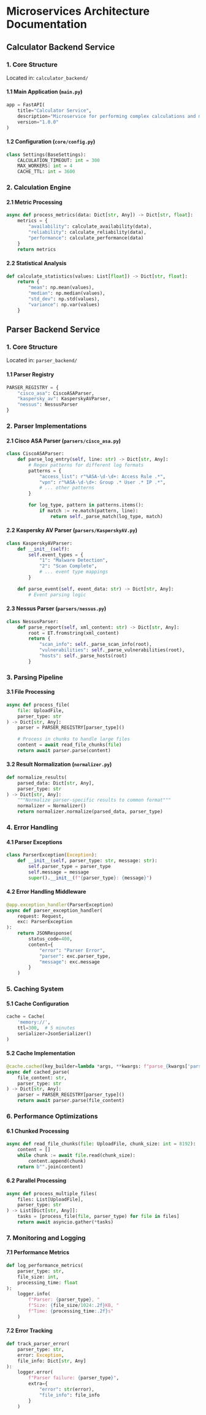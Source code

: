 # Microservices Architecture Documentation

## Calculator Backend Service

### 1. Core Structure
Located in: `calculator_backend/`

#### 1.1 Main Application (`main.py`)
```python
app = FastAPI(
    title="Calculator Service",
    description="Microservice for performing complex calculations and metrics processing",
    version="1.0.0"
)
```

#### 1.2 Configuration (`core/config.py`)
```python
class Settings(BaseSettings):
    CALCULATION_TIMEOUT: int = 300
    MAX_WORKERS: int = 4
    CACHE_TTL: int = 3600
```

### 2. Calculation Engine

#### 2.1 Metric Processing
```python
async def process_metrics(data: Dict[str, Any]) -> Dict[str, float]:
    metrics = {
        "availability": calculate_availability(data),
        "reliability": calculate_reliability(data),
        "performance": calculate_performance(data)
    }
    return metrics
```

#### 2.2 Statistical Analysis
```python
def calculate_statistics(values: List[float]) -> Dict[str, float]:
    return {
        "mean": np.mean(values),
        "median": np.median(values),
        "std_dev": np.std(values),
        "variance": np.var(values)
    }
```

## Parser Backend Service

### 1. Core Structure
Located in: `parser_backend/`

#### 1.1 Parser Registry
```python
PARSER_REGISTRY = {
    "cisco_asa": CiscoASAParser,
    "kaspersky_av": KasperskyAVParser,
    "nessus": NessusParser
}
```

### 2. Parser Implementations

#### 2.1 Cisco ASA Parser (`parsers/cisco_asa.py`)
```python
class CiscoASAParser:
    def parse_log_entry(self, line: str) -> Dict[str, Any]:
        # Regex patterns for different log formats
        patterns = {
            "access_list": r"%ASA-\d-\d+: Access Rule .*",
            "vpn": r"%ASA-\d-\d+: Group .* User .* IP .*",
            # ... other patterns
        }
        
        for log_type, pattern in patterns.items():
            if match := re.match(pattern, line):
                return self._parse_match(log_type, match)
```

#### 2.2 Kaspersky AV Parser (`parsers/KasperskyAV.py`)
```python
class KasperskyAVParser:
    def __init__(self):
        self.event_types = {
            "1": "Malware Detection",
            "2": "Scan Complete",
            # ... event type mappings
        }
    
    def parse_event(self, event_data: str) -> Dict[str, Any]:
        # Event parsing logic
```

#### 2.3 Nessus Parser (`parsers/nessus.py`)
```python
class NessusParser:
    def parse_report(self, xml_content: str) -> Dict[str, Any]:
        root = ET.fromstring(xml_content)
        return {
            "scan_info": self._parse_scan_info(root),
            "vulnerabilities": self._parse_vulnerabilities(root),
            "hosts": self._parse_hosts(root)
        }
```

### 3. Parsing Pipeline

#### 3.1 File Processing
```python
async def process_file(
    file: UploadFile,
    parser_type: str
) -> Dict[str, Any]:
    parser = PARSER_REGISTRY[parser_type]()
    
    # Process in chunks to handle large files
    content = await read_file_chunks(file)
    return await parser.parse(content)
```

#### 3.2 Result Normalization (`normalizer.py`)
```python
def normalize_results(
    parsed_data: Dict[str, Any],
    parser_type: str
) -> Dict[str, Any]:
    """Normalize parser-specific results to common format"""
    normalizer = Normalizer()
    return normalizer.normalize(parsed_data, parser_type)
```

### 4. Error Handling

#### 4.1 Parser Exceptions
```python
class ParserException(Exception):
    def __init__(self, parser_type: str, message: str):
        self.parser_type = parser_type
        self.message = message
        super().__init__(f"{parser_type}: {message}")
```

#### 4.2 Error Handling Middleware
```python
@app.exception_handler(ParserException)
async def parser_exception_handler(
    request: Request,
    exc: ParserException
):
    return JSONResponse(
        status_code=400,
        content={
            "error": "Parser Error",
            "parser": exc.parser_type,
            "message": exc.message
        }
    )
```

### 5. Caching System

#### 5.1 Cache Configuration
```python
cache = Cache(
    'memory://',
    ttl=300,  # 5 minutes
    serializer=JsonSerializer()
)
```

#### 5.2 Cache Implementation
```python
@cache.cached(key_builder=lambda *args, **kwargs: f"parse_{kwargs['parser_type']}")
async def cached_parse(
    file_content: str,
    parser_type: str
) -> Dict[str, Any]:
    parser = PARSER_REGISTRY[parser_type]()
    return await parser.parse(file_content)
```

### 6. Performance Optimizations

#### 6.1 Chunked Processing
```python
async def read_file_chunks(file: UploadFile, chunk_size: int = 8192):
    content = []
    while chunk := await file.read(chunk_size):
        content.append(chunk)
    return b"".join(content)
```

#### 6.2 Parallel Processing
```python
async def process_multiple_files(
    files: List[UploadFile],
    parser_type: str
) -> List[Dict[str, Any]]:
    tasks = [process_file(file, parser_type) for file in files]
    return await asyncio.gather(*tasks)
```

### 7. Monitoring and Logging

#### 7.1 Performance Metrics
```python
def log_performance_metrics(
    parser_type: str,
    file_size: int,
    processing_time: float
):
    logger.info(
        f"Parser: {parser_type}, "
        f"Size: {file_size/1024:.2f}KB, "
        f"Time: {processing_time:.2f}s"
    )
```

#### 7.2 Error Tracking
```python
def track_parser_error(
    parser_type: str,
    error: Exception,
    file_info: Dict[str, Any]
):
    logger.error(
        f"Parser failure: {parser_type}",
        extra={
            "error": str(error),
            "file_info": file_info
        }
    )
```